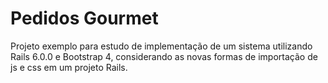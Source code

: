 # Pedidos Gourmet

Projeto exemplo para estudo de implementação de um sistema utilizando Rails 6.0.0 e Bootstrap 4, considerando as novas formas de importação de js e css em um projeto Rails.
